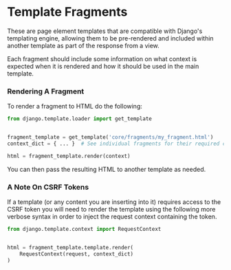 Template Fragments
==================

These are page element templates that are compatible with Django's templating
engine, allowing them to be pre-rendered and included within another template as
part of the response from a view.

Each fragment should include some information on what context is expected when
it is rendered and how it should be used in the main template.


### Rendering A Fragment
To render a fragment to HTML do the following:
```python
from django.template.loader import get_template


fragment_template = get_template('core/fragments/my_fragment.html')
context_dict = { ... }  # See individual fragments for their required contexts

html = fragment_template.render(context)
```
You can then pass the resulting HTML to another template as needed.


### A Note On CSRF Tokens
If a template (or any content you are inserting into it) requires access to the
CSRF token you will need to render the template using the following more verbose
syntax in order to inject the request context containing the token.

```python
from django.template.context import RequestContext


html = fragment_template.template.render(
    RequestContext(request, context_dict)
)
```
